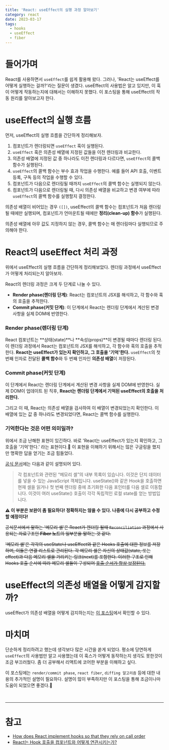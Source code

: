 ```yaml
---
title: 'React: useEffect의 실행 과정 알아보기'
category: react
date: 2023-03-17
tags:
  - hooks
  - useEffect
  - fiber
---
```


# 들어가며

React를 사용하면서 `useEffect`를 쉽게 활용해 왔다. 그러나, 'React는 useEffect를 어떻게 실행하는 걸까?'라는 질문이 생겼다. useEffect의 사용법은 알고 있지만, 이 훅이 어떻게 작동하는지에 대해서는 이해하지 못했다. 이 포스팅을 통해 useEffect의 작동 원리를 알아보고자 한다.

# useEffect의 실행 흐름

먼저, useEffect의 실행 흐름을 간단하게 정리해보자.

1. 컴포넌트가 렌더링되면 `useEffect` 훅이 실행된다.
2. `useEffect` 훅은 의존성 배열에 지정된 값들을 이전 렌더링과 비교한다.
3. 의존성 배열에 지정된 값 중 하나라도 이전 렌더링과 다르다면, `useEffect`의 콜백 함수가 실행된다.
4. `useEffect`의 콜백 함수는 부수 효과 작업을 수행한다. 예를 들어 API 호출, 이벤트 등록, 구독 등의 작업을 수행할 수 있다.
5. 컴포넌트가 다음으로 렌더링될 때까지 `useEffect`의 콜백 함수는 실행되지 않는다.
6. 컴포넌트가 다음으로 렌더링될 때, 다시 의존성 배열을 비교하고 변경 여부에 따라 `useEffect`의 콜백 함수를 실행할지 결정한다.

의존성 배열이 비어있는 경우 `([])`, useEffect의 콜백 함수는 컴포넌트가 처음 렌더링될 때에만 실행되며, 컴포넌트가 언마운트될 때에만 **정리(clean-up) 함수**가 실행된다.

의존성 배열에 아무 값도 지정하지 않는 경우, 콜백 함수는 매 렌더링마다 실행되므로 주의해야 한다.

# React의 useEffect 처리 과정

위에서 useEffect의 실행 흐름을 간단하게 정리해보았다. 렌더링 과정에서 useEffect가 어떻게 처리되는지 알아보자.

React의 렌더링 과정은 크게 두 단계로 나눌 수 있다.

- **Render phase(렌더링 단계)**: React는 컴포넌트의 JSX를 해석하고, 각 함수와 훅의 호출을 추적한다.
- **Commit phase(커밋 단계)**: 이 단계에서 React는 렌더링 단계에서 계산된 변경 사항을 실제 DOM에 반영한다.

### Render phase(렌더링 단계)

React 컴포넌트는 **상태(state)**나 **속성(props)**이 변경될 때마다 렌더링 된다. 이 렌더링 과정에서 React는 컴포넌트의 JSX를 해석하고, 각 함수와 훅의 호출을 추적한다. **React는 useEffect가 있는지 확인하고, 그 호출을 '기억'한다.** `useEffect`의 첫 번째 인자로 전달된 **콜백 함수**와 두 번째 인자인 **의존성 배열**이 저장된다.

### Commit phase(커밋 단계)

이 단계에서 React는 렌더링 단계에서 계산된 변경 사항을 실제 DOM에 반영한다. 실제 DOM이 업데이트 된 직후, **React는 렌더링 단계에서 기억된 useEffect의 호출을 처리한다.**

그리고 이 때, React는 의존성 배열을 검사하여 이 배열이 변경되었는지 확인한다. 이 배열에 있는 값 중 하나라도 변경되었다면, React는 콜백 함수를 실행한다.

### 기억한다는 것은 어떤 의미일까?

위에서 조금 난해한 표현이 있긴하다. 바로 'React는 useEffect가 있는지 확인하고, 그 호출을 '기억'한다.' 라는 표현이다.🤔 이 표현을 이해하기 위해서는 많은 구글링을 했지만 명확한 답을 얻기는 조금 힘들었다.

[공식 문서](https://ko.legacy.reactjs.org/docs/hooks-faq.html#how-does-react-associate-hook-calls-with-components)에는 다음과 같이 설명되어 있다.

> 각 컴포넌트와 관련된 “메모리 셀”의 내부 목록이 있습니다. 이것은 단지 데이터를 넣을 수 있는 JavaScript 객체입니다. useState()와 같은 Hook을 호출하면 현재 셀을 읽거나 첫 번째 렌더링 중에 초기화한 다음 포인터를 다음 셀로 이동합니다. 이것이 여러 useState() 호출이 각각 독립적인 로컬 state를 얻는 방법입니다.

**⚠️ 이 부분은 보완이 좀 필요하다! 정확하지는 않을 수 있다. 나중에 다시 공부하고 수정할 예정이다!**

~~공식문서에서 말하는 '메모리 셀'은 React가 렌더링 될때 `Reconciliation` 과정에서 사용되는 자료구조인 **Fiber 노드**의 일부분을 말하는 것 같다.~~

~~'메모리 셀'은 각각의 useState나 useEffect와 같은 Hooks 호출에 대한 정보를 저장하며, 이들은 연결 리스트로 관리된다. 각 메모리 셀은 자신의 상태값(state, 또는 effect)과 다음 메모리 셀을 가리키는 링크(next)를 포함한다. 이러한 구조로 인해 Hooks 호출 순서에 따라 메모리 셀들이 구성되어 [호출 순서가 항상 보장된다.](https://legacy.reactjs.org/docs/hooks-rules.html#explanation)~~

# useEffect의 의존성 배열을 어떻게 감지할까?

useEffect가 의존성 배열을 어떻게 감지하는지는 [이 포스팅](https://chamdom.blog/detect-dependencies-array-changes)에서 확인할 수 있다.

# 마치며

단순하게 정리하려고 했는데 생각보다 많은 시간을 쏟게 되었다. 평소에 당연하게 `useEffect`의 사용법만 알고 사용했는데 이 훅스가 어떻게 동작하는지 생각도 못한것이 조금 부끄러웠다. 좀 더 공부해서 리액트에 코어한 부분을 이해하고 싶다.

이 포스팅에는 `render/commit phase`, `react fiber`, `diffing 알고리즘` 등에 대한 내용의 추가적인 설명이 필요하다. 설명이 많이 부족하지만 이 포스팅을 통해 조금이나마 도움이 되었으면 좋겠다.🥲

<br/>

---

# 참고

- [How does React implement hooks so that they rely on call order](https://stackoverflow.com/questions/54673188/how-does-react-implement-hooks-so-that-they-rely-on-call-order)
- [React는 Hook 호출을 컴포넌트와 어떻게 연관시키는가?](https://ko.legacy.reactjs.org/docs/hooks-faq.html#how-does-react-associate-hook-calls-with-components)
